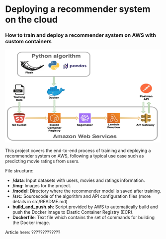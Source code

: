 # Deploying a recommender system on the cloud
### How to train and deploy a recommender system on AWS with custom containers

<img src="img/pipeline.png" width="500" height="300">

This project covers the end-to-end process of training and deploying a recommender system on AWS, following a typical use case such as predicting movie ratings from users.

File structure:
- __/data__: Input datasets with users, movies and ratings information.
- __/img__: Images for the project.
- __/model__: Directory where the recommender model is saved after training.
- __/src__: Sourcecode of the algorithm and API configuration files (more details in src/README.md)
- __build_and_push.sh__: Script provided by AWS to automatically build and push the Docker image to Elastic Container Registry (ECR).
- __Dockerfile__: Text file which contains the set of commands for building the Docker image.

Article here: ?????????????
